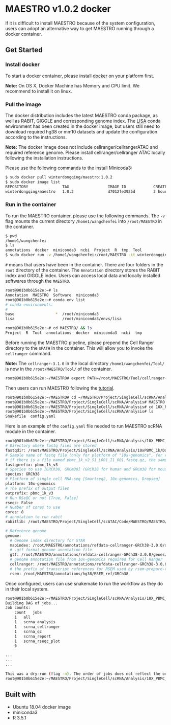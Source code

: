 # MAESTRO v1.0.2 docker

If it is difficult to install MAESTRO because of the system configuration, users can adopt an alternative way to get MAESTRO running through a docker container.

## Get Started

### Install docker

To start a docker container, please install [docker](https://docs.docker.com/install/) on your platform first. 

**Note:** On OS X, Docker Machine has Memory and CPU limit. We recommend to install it on linux.

### Pull the image

The docker distribution includes the latest MAESTRO conda package, as well as RABIT, GIGGLE and corresponding genome index. The [LISA](https://github.com/qinqian/lisa) conda environment has been created in the docker image, but users still need to download required hg38 or mm10 datasets and update the configuration according to the instructions.

**Note:** The docker image does not include cellranger/cellrangerATAC and required reference genome. Please install cellranger/cellranger ATAC locally following the installation instructions.

Please use the following commands to the install Minicoda3:

``` bash
$ sudo docker pull winterdongqing/maestro:1.0.2
$ sudo docker image list
REPOSITORY               TAG                 IMAGE ID            CREATED             SIZE
winterdongqing/maestro   1.0.2               d7012fe3925d        3 hours ago         11.4GB
```

### Run in the container

To run the MAESTRO container, please use the following commands. The ```-v``` flag mounts the current directory ```/home1/wangchenfei``` into ```/root/MAESTRO``` in the container.

```bash
$ pwd
/home1/wangchenfei
$ ls
annotations  docker  miniconda3  ncbi  Project  R  tmp  Tool
$ sudo docker run -v /home1/wangchenfei:/root/MAESTRO -it winterdongqing/maestro:1.0.2
```

```#``` means that users have been in the container. There are four folders in the  ```root``` directory of the container. The ```Annotation``` directory stores the RABIT index and GIGGLE index. Users can access local data and locally installed softwares through the ```MAESTRO```.

```bash
root@901b0b615e2e:~# ls
Annotation  MAESTRO  Software  miniconda3
root@901b0b615e2e:~# conda env list
# conda environments:
#
base                  *  /root/miniconda3
lisa                     /root/miniconda3/envs/lisa

root@901b0b615e2e:~# cd MAESTRO/ && ls
Project  R  Tool  annotations  docker  miniconda3  ncbi  tmp
```

Before running the MAESTRO pipeline, please prepend the Cell Ranger directory to the ```$PATH``` in the container. This will allow you to invoke the ```cellranger``` command.

**Note:** The ```cellranger-3.1.0``` in the local directory ```/home1/wangchenfei/Tool/``` is now in the ```/root/MAESTRO/Tool/``` of the container.

```bash
root@901b0b615e2e:~/MAESTRO# export PATH=/root/MAESTRO/Tool/cellranger-3.1.0:$PATH
```

Then users can run MAESTRO following the [tutorial](../example/RNA_infrastructure_10x/RNA_infrastructure_10x.md).
```bash
root@901b0b615e2e:~/MAESTRO# cd ~/MAESTRO/Project/SingleCell/scRNA/Analysis/
root@901b0b615e2e:~/MAESTRO/Project/SingleCell/scRNA/Analysis# MAESTRO init -m scRNA -d 10X_PBMC_1k_docker
root@901b0b615e2e:~/MAESTRO/Project/SingleCell/scRNA/Analysis# cd 10X_PBMC_1k_docker
root@901b0b615e2e:~/MAESTRO/Project/SingleCell/scRNA/Analysis# ls
Snakefile  config.yaml
```

Here is an example of the ```config.yaml``` file needed to run MAESTRO scRNA module in the container.
```bash
root@901b0b615e2e:~/MAESTRO/Project/SingleCell/scRNA/Analysis/10X_PBMC_1k_docker# vi config.yaml
# Directory where fastq files are stored
fastqdir: /root/MAESTRO/Project/SingleCell/scRNA/Analysis/10xPBMC_1k/Data/pbmc_1k_v3_fastqs
# Sample name of fastq file (only for platform of "10x-genomics", for example,
# if there is a file named pbmc_1k_v2_S1_L001_I1_001.fastq.gz, the sample name is "pbmc_1k_v2". )
fastqprefix: pbmc_1k_v3
# Species to use [GRCh38, GRCm38] (GRCh38 for human and GRCm38 for mouse)
species: GRCh38
# Platform of single cell RNA-seq [Smartseq2, 10x-genomics, Dropseq]
platform: 10x-genomics
# The prefix of output files
outprefix: pbmc_1k_v3
# Run RSeQC or not [True, False]
rseqc: False
# Number of cores to use
cores: 8
# annotation to run rabit
rabitlib: /root/MAESTRO/Project/SingleCell/scATAC/Code/MAESTRO/MAESTRO/annotations/Rabit_lib

# Reference genome
genome:
  # Genome index directory for STAR
  mapindex: /root/MAESTRO/annotations/refdata-cellranger-GRCh38-3.0.0/star
  # .gtf format genome annotation file
  gtf: /root/MAESTRO/annotations/refdata-cellranger-GRCh38-3.0.0/genes/genes.gtf
  # genome annotation file from 10x-genomics required for Cell Ranger
  cellranger: /root/MAESTRO/annotations/refdata-cellranger-GRCh38-3.0.0
  # the prefix of transcript references for RSEM used by rsem-prepare-reference
  rsem: /root/MAESTRO/annotations/hg38/RSEM_ref/GRCh38
```

Once configured, users can use snakemake to run the workflow as they do in their local system.

```bash
root@901b0b615e2e:~/MAESTRO/Project/SingleCell/scRNA/Analysis/10X_PBMC_1k_docker# snakemake -np
Building DAG of jobs...
Job counts:
	count	jobs
	1	all
	1	scrna_analysis
	1	scrna_cellranger
	1	scrna_qc
	1	scrna_report
	1	scrna_rseqc_plot
	6

...
...
...

This was a dry-run (flag -n). The order of jobs does not reflect the order of execution.
root@901b0b615e2e:~/MAESTRO/Project/SingleCell/scRNA/Analysis/10X_PBMC_1k_docker# nohup snakemake --cores 10 > 10X_PBMC_1k_docker.out &
```

## Built with
* Ubuntu 18.04 docker image
* miniconda3
* R 3.5.1
